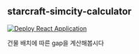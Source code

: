 ## starcraft-simcity-calculator

[![Deploy React Application](https://github.com/sh-cho/starcraft-simcity-calculator/actions/workflows/deploy.yml/badge.svg)](https://github.com/sh-cho/starcraft-simcity-calculator/actions/workflows/deploy.yml)

건물 배치에 따른 gap을 계산해봅시다

